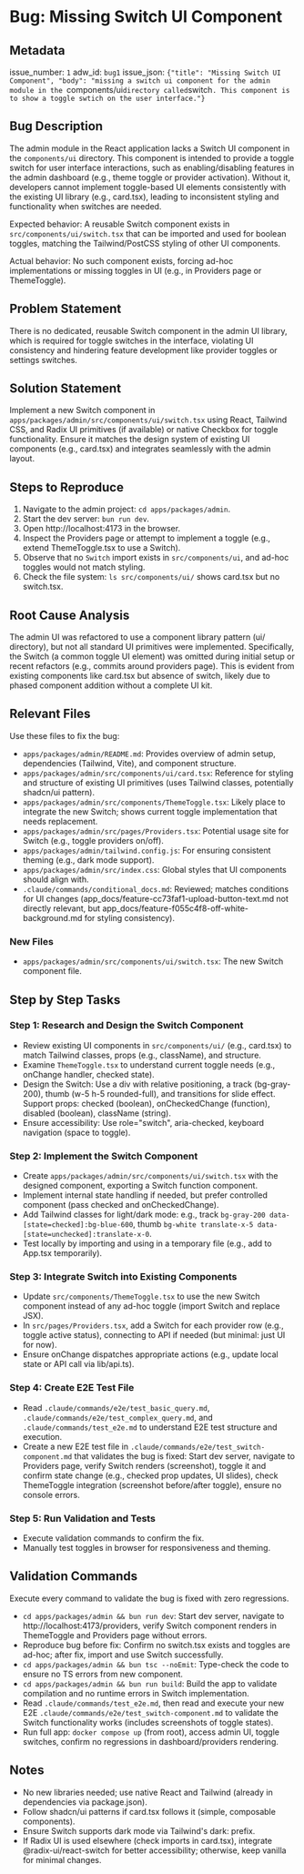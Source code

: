 # Bug: Missing Switch UI Component

## Metadata

issue_number: `1`
adw_id: `bug1`
issue_json: `{"title": "Missing Switch UI Component", "body": "missing a switch ui component for the admin module in the `components/ui` directory called `switch`. This component is to show a toggle swtich on the user interface."}`

## Bug Description

The admin module in the React application lacks a Switch UI component in the `components/ui` directory. This component is intended to provide a toggle switch for user interface interactions, such as enabling/disabling features in the admin dashboard (e.g., theme toggle or provider activation). Without it, developers cannot implement toggle-based UI elements consistently with the existing UI library (e.g., card.tsx), leading to inconsistent styling and functionality when switches are needed.

Expected behavior: A reusable Switch component exists in `src/components/ui/switch.tsx` that can be imported and used for boolean toggles, matching the Tailwind/PostCSS styling of other UI components.

Actual behavior: No such component exists, forcing ad-hoc implementations or missing toggles in UI (e.g., in Providers page or ThemeToggle).

## Problem Statement

There is no dedicated, reusable Switch component in the admin UI library, which is required for toggle switches in the interface, violating UI consistency and hindering feature development like provider toggles or settings switches.

## Solution Statement

Implement a new Switch component in `apps/packages/admin/src/components/ui/switch.tsx` using React, Tailwind CSS, and Radix UI primitives (if available) or native Checkbox for toggle functionality. Ensure it matches the design system of existing UI components (e.g., card.tsx) and integrates seamlessly with the admin layout.

## Steps to Reproduce

1. Navigate to the admin project: `cd apps/packages/admin`.
2. Start the dev server: `bun run dev`.
3. Open http://localhost:4173 in the browser.
4. Inspect the Providers page or attempt to implement a toggle (e.g., extend ThemeToggle.tsx to use a Switch).
5. Observe that no `Switch` import exists in `src/components/ui`, and ad-hoc toggles would not match styling.
6. Check the file system: `ls src/components/ui/` shows card.tsx but no switch.tsx.

## Root Cause Analysis

The admin UI was refactored to use a component library pattern (ui/ directory), but not all standard UI primitives were implemented. Specifically, the Switch (a common toggle UI element) was omitted during initial setup or recent refactors (e.g., commits around providers page). This is evident from existing components like card.tsx but absence of switch, likely due to phased component addition without a complete UI kit.

## Relevant Files

Use these files to fix the bug:

- `apps/packages/admin/README.md`: Provides overview of admin setup, dependencies (Tailwind, Vite), and component structure.
- `apps/packages/admin/src/components/ui/card.tsx`: Reference for styling and structure of existing UI primitives (uses Tailwind classes, potentially shadcn/ui pattern).
- `apps/packages/admin/src/components/ThemeToggle.tsx`: Likely place to integrate the new Switch; shows current toggle implementation that needs replacement.
- `apps/packages/admin/src/pages/Providers.tsx`: Potential usage site for Switch (e.g., toggle providers on/off).
- `apps/packages/admin/tailwind.config.js`: For ensuring consistent theming (e.g., dark mode support).
- `apps/packages/admin/src/index.css`: Global styles that UI components should align with.
- `.claude/commands/conditional_docs.md`: Reviewed; matches conditions for UI changes (app_docs/feature-cc73faf1-upload-button-text.md not directly relevant, but app_docs/feature-f055c4f8-off-white-background.md for styling consistency).

### New Files

- `apps/packages/admin/src/components/ui/switch.tsx`: The new Switch component file.

## Step by Step Tasks

### Step 1: Research and Design the Switch Component

- Review existing UI components in `src/components/ui/` (e.g., card.tsx) to match Tailwind classes, props (e.g., className), and structure.
- Examine `ThemeToggle.tsx` to understand current toggle needs (e.g., onChange handler, checked state).
- Design the Switch: Use a div with relative positioning, a track (bg-gray-200), thumb (w-5 h-5 rounded-full), and transitions for slide effect. Support props: checked (boolean), onCheckedChange (function), disabled (boolean), className (string).
- Ensure accessibility: Use role="switch", aria-checked, keyboard navigation (space to toggle).

### Step 2: Implement the Switch Component

- Create `apps/packages/admin/src/components/ui/switch.tsx` with the designed component, exporting a Switch function component.
- Implement internal state handling if needed, but prefer controlled component (pass checked and onCheckedChange).
- Add Tailwind classes for light/dark mode: e.g., track `bg-gray-200 data-[state=checked]:bg-blue-600`, thumb `bg-white translate-x-5 data-[state=unchecked]:translate-x-0`.
- Test locally by importing and using in a temporary file (e.g., add to App.tsx temporarily).

### Step 3: Integrate Switch into Existing Components

- Update `src/components/ThemeToggle.tsx` to use the new Switch component instead of any ad-hoc toggle (import Switch and replace JSX).
- In `src/pages/Providers.tsx`, add a Switch for each provider row (e.g., toggle active status), connecting to API if needed (but minimal: just UI for now).
- Ensure onChange dispatches appropriate actions (e.g., update local state or API call via lib/api.ts).

### Step 4: Create E2E Test File

- Read `.claude/commands/e2e/test_basic_query.md`, `.claude/commands/e2e/test_complex_query.md`, and `.claude/commands/test_e2e.md` to understand E2E test structure and execution.
- Create a new E2E test file in `.claude/commands/e2e/test_switch-component.md` that validates the bug is fixed: Start dev server, navigate to Providers page, verify Switch renders (screenshot), toggle it and confirm state change (e.g., checked prop updates, UI slides), check ThemeToggle integration (screenshot before/after toggle), ensure no console errors.

### Step 5: Run Validation and Tests

- Execute validation commands to confirm the fix.
- Manually test toggles in browser for responsiveness and theming.

## Validation Commands

Execute every command to validate the bug is fixed with zero regressions.

- `cd apps/packages/admin && bun run dev`: Start dev server, navigate to http://localhost:4173/providers, verify Switch component renders in ThemeToggle and Providers page without errors.
- Reproduce bug before fix: Confirm no switch.tsx exists and toggles are ad-hoc; after fix, import and use Switch successfully.
- `cd apps/packages/admin && bun tsc --noEmit`: Type-check the code to ensure no TS errors from new component.
- `cd apps/packages/admin && bun run build`: Build the app to validate compilation and no runtime errors in Switch implementation.
- Read `.claude/commands/test_e2e.md`, then read and execute your new E2E `.claude/commands/e2e/test_switch-component.md` to validate the Switch functionality works (includes screenshots of toggle states).
- Run full app: `docker compose up` (from root), access admin UI, toggle switches, confirm no regressions in dashboard/providers rendering.

## Notes

- No new libraries needed; use native React and Tailwind (already in dependencies via package.json).
- Follow shadcn/ui patterns if card.tsx follows it (simple, composable components).
- Ensure Switch supports dark mode via Tailwind's dark: prefix.
- If Radix UI is used elsewhere (check imports in card.tsx), integrate @radix-ui/react-switch for better accessibility; otherwise, keep vanilla for minimal changes.